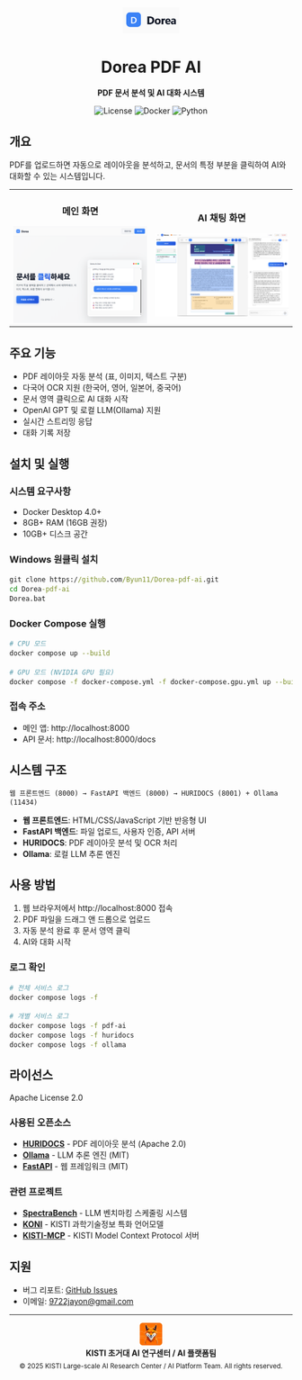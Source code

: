 <div align="center">
  <img src="assets/images/logo.png" alt="Dorea Logo" width="100"/>
  <h1>Dorea PDF AI</h1>
  <p>
    <strong>PDF 문서 분석 및 AI 대화 시스템</strong>
  </p>
  <p>
    <img alt="License" src="https://img.shields.io/badge/license-Apache%202.0-blue.svg">
    <img alt="Docker" src="https://img.shields.io/badge/docker-%230db7ed.svg?logo=docker&logoColor=white">
    <img alt="Python" src="https://img.shields.io/badge/python-3.9+-3670A0?logo=python&logoColor=ffdd54">
  </p>
</div>

## 개요

PDF를 업로드하면 자동으로 레이아웃을 분석하고, 문서의 특정 부분을 클릭하여 AI와 대화할 수 있는 시스템입니다.

<table>
<tr>
<td width="50%" align="center">

### 메인 화면
<img src="assets/images/preview-main.png" alt="메인 인터페이스" width="400"/>

</td>
<td width="50%" align="center">

### AI 채팅 화면
<img src="assets/images/preview-chat.png" alt="AI 채팅" width="400"/>

</td>
</tr>
</table>

## 주요 기능

- PDF 레이아웃 자동 분석 (표, 이미지, 텍스트 구분)
- 다국어 OCR 지원 (한국어, 영어, 일본어, 중국어)
- 문서 영역 클릭으로 AI 대화 시작
- OpenAI GPT 및 로컬 LLM(Ollama) 지원
- 실시간 스트리밍 응답
- 대화 기록 저장

## 설치 및 실행

### 시스템 요구사항
- Docker Desktop 4.0+
- 8GB+ RAM (16GB 권장)
- 10GB+ 디스크 공간

### Windows 원클릭 설치
```cmd
git clone https://github.com/Byun11/Dorea-pdf-ai.git
cd Dorea-pdf-ai
Dorea.bat
```

### Docker Compose 실행
```bash
# CPU 모드
docker compose up --build

# GPU 모드 (NVIDIA GPU 필요)
docker compose -f docker-compose.yml -f docker-compose.gpu.yml up --build
```

### 접속 주소
- 메인 앱: http://localhost:8000
- API 문서: http://localhost:8000/docs

## 시스템 구조

```
웹 프론트엔드 (8000) → FastAPI 백엔드 (8000) → HURIDOCS (8001) + Ollama (11434)
```

- **웹 프론트엔드**: HTML/CSS/JavaScript 기반 반응형 UI
- **FastAPI 백엔드**: 파일 업로드, 사용자 인증, API 서버
- **HURIDOCS**: PDF 레이아웃 분석 및 OCR 처리
- **Ollama**: 로컬 LLM 추론 엔진

## 사용 방법

1. 웹 브라우저에서 http://localhost:8000 접속
2. PDF 파일을 드래그 앤 드롭으로 업로드
3. 자동 분석 완료 후 문서 영역 클릭
4. AI와 대화 시작


### 로그 확인
```bash
# 전체 서비스 로그
docker compose logs -f

# 개별 서비스 로그
docker compose logs -f pdf-ai
docker compose logs -f huridocs
docker compose logs -f ollama
```

## 라이선스

Apache License 2.0

### 사용된 오픈소스

- **[HURIDOCS](https://github.com/huridocs/pdf-document-layout-analysis)** - PDF 레이아웃 분석 (Apache 2.0)
- **[Ollama](https://github.com/ollama/ollama)** - LLM 추론 엔진 (MIT)
- **[FastAPI](https://github.com/tiangolo/fastapi)** - 웹 프레임워크 (MIT)

### 관련 프로젝트

- **[SpectraBench](https://github.com/gwleee/SpectraBench)** - LLM 벤치마킹 스케줄링 시스템
- **[KONI](https://github.com/KISTI-AI/KONI)** - KISTI 과학기술정보 특화 언어모델
- **[KISTI-MCP](https://github.com/KISTI-AI/KISTI-MCP)** - KISTI Model Context Protocol 서버

## 지원

- 버그 리포트: [GitHub Issues](https://github.com/Byun11/Dorea-pdf-ai/issues)
- 이메일: [9722jayon@gmail.com](mailto:9722jayon@gmail.com)

---

<div align="center">
  <img src="assets/images/AIlogo.png" alt="KISTI AI Platform Team" width="40"/>
  <br>
  <strong>KISTI 초거대 AI 연구센터 / AI 플랫폼팀</strong>
  <br>
  <sub>© 2025 KISTI Large-scale AI Research Center / AI Platform Team. All rights reserved.</sub>
</div>
